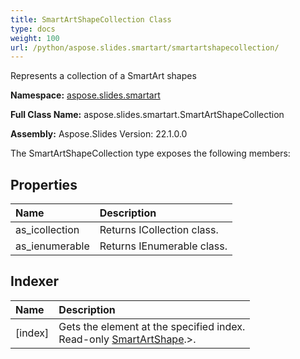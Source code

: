 ```yaml
---
title: SmartArtShapeCollection Class
type: docs
weight: 100
url: /python/aspose.slides.smartart/smartartshapecollection/
---
```


Represents a collection of a SmartArt shapes

**Namespace:** [aspose.slides.smartart](/python/aspose.slides.smartart/)

**Full Class Name:** aspose.slides.smartart.SmartArtShapeCollection

**Assembly:**  Aspose.Slides Version: 22.1.0.0

The SmartArtShapeCollection type exposes the following members:
## **Properties**
|**Name**|**Description**|
| :- | :- |
|as_icollection|Returns ICollection class.|
|as_ienumerable|Returns IEnumerable class.|
## **Indexer**
|**Name**|**Description**|
| :- | :- |
|[index]|Gets the element at the specified index.<br/>            Read-only [SmartArtShape](/python/aspose.slides.smartart/smartartshape/).>.|
